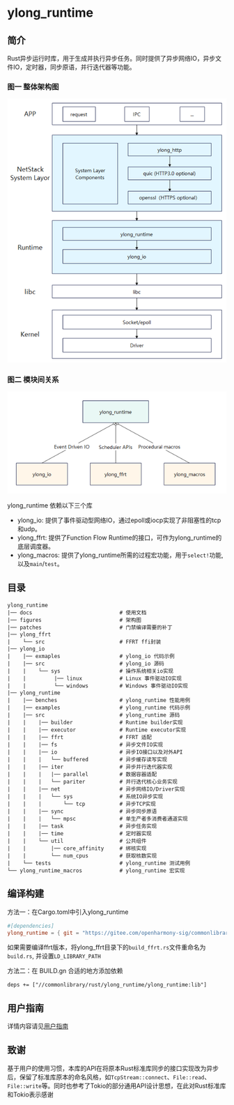 # ylong_runtime

## 简介
Rust异步运行时库，用于生成并执行异步任务。同时提供了异步网络IO，异步文件IO，定时器，同步原语，并行迭代器等功能。

### 图一 整体架构图
![structure](./figures/structure.png)

### 图二 模块间关系
![inner_dependencies](./figures/inner_dependencies.png)

ylong_runtime 依赖以下三个库
- ylong_io: 提供了事件驱动型网络IO，通过epoll或iocp实现了非阻塞性的tcp和udp。
- ylong_ffrt: 提供了Function Flow Runtime的接口，可作为ylong_runtime的底层调度器。
- ylong_macros: 提供了ylong_runtime所需的过程宏功能，用于`select!`功能, 以及`main`/`test`。

## 目录
```
ylong_runtime
|── docs                            # 使用文档
|── figures                         # 架构图
|── patches                         # 门禁编译需要的补丁
|── ylong_ffrt
|    └── src                        # FFRT ffi封装
|── ylong_io
|    |── exmaples                   # ylong_io 代码示例
|    |── src                        # ylong_io 源码
|    |    └── sys                   # 操作系统相关io实现
|    |         |── linux            # Linux 事件驱动IO实现
|    |         └── windows          # Windows 事件驱动IO实现
|── ylong_runtime                   
|    |── benches                    # ylong_runtime 性能用例
|    |── examples                   # ylong_runtime 代码示例
|    |── src                        # ylong_runtime 源码
|    |    |── builder               # Runtime builder实现
|    |    |── executor              # Runtime executor实现
|    |    |── ffrt                  # FFRT 适配
|    |    |── fs                    # 异步文件IO实现
|    |    |── io                    # 异步IO接口以及对外API
|    |    |   └── buffered          # 异步缓存读写实现
|    |    |── iter                  # 异步并行迭代器实现
|    |    |   |── parallel          # 数据容器适配
|    |    |   └── pariter           # 并行迭代核心业务实现
|    |    |── net                   # 异步网络IO/Driver实现
|    |    |   └── sys               # 系统IO异步实现
|    |    |       └── tcp           # 异步TCP实现
|    |    |── sync                  # 异步同步原语
|    |    |   └── mpsc              # 单生产者多消费者通道实现
|    |    |── task                  # 异步任务实现
|    |    |── time                  # 定时器实现
|    |    └── util                  # 公共组件
|    |        |── core_affinity     # 绑核实现
|    |        └── num_cpus          # 获取核数实现
|    └── tests                      # ylong_runtime 测试用例
└── ylong_runtime_macros            # ylong_runtime 宏实现
```

## 编译构建

方法一：在Cargo.toml中引入ylong_runtime

```toml
#[dependencies]
ylong_runtime = { git = "https://gitee.com/openharmony-sig/commonlibrary_rust_ylong_runtime.git", features = ["full"]}
```

如果需要编译ffrt版本，将ylong_ffrt目录下的``build_ffrt.rs``文件重命名为``build.rs``, 并设置`LD_LIBRARY_PATH`

方法二：在 BUILD.gn 合适的地方添加依赖

```
deps += ["//commonlibrary/rust/ylong_runtime/ylong_runtime:lib"]
```

## 用户指南

详情内容请见[用户指南](./docs/user_guide.md)

## 致谢

基于用户的使用习惯，本库的API在将原本Rust标准库同步的接口实现改为异步后，保留了标准库原本的命名风格，如``TcpStream::connect``、``File::read``、``File::write``等。同时也参考了Tokio的部分通用API设计思想，在此对Rust标准库和Tokio表示感谢